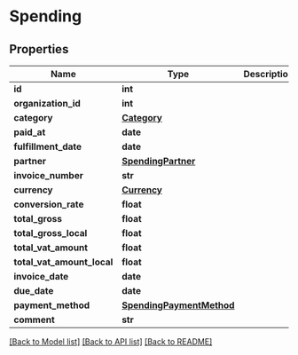 # Spending

## Properties
Name | Type | Description | Notes
------------ | ------------- | ------------- | -------------
**id** | **int** |  | [optional] 
**organization_id** | **int** |  | [optional] 
**category** | [**Category**](Category.md) |  | [optional] 
**paid_at** | **date** |  | [optional] 
**fulfillment_date** | **date** |  | [optional] 
**partner** | [**SpendingPartner**](SpendingPartner.md) |  | [optional] 
**invoice_number** | **str** |  | [optional] 
**currency** | [**Currency**](Currency.md) |  | [optional] 
**conversion_rate** | **float** |  | [optional] 
**total_gross** | **float** |  | [optional] 
**total_gross_local** | **float** |  | [optional] 
**total_vat_amount** | **float** |  | [optional] 
**total_vat_amount_local** | **float** |  | [optional] 
**invoice_date** | **date** |  | [optional] 
**due_date** | **date** |  | [optional] 
**payment_method** | [**SpendingPaymentMethod**](SpendingPaymentMethod.md) |  | [optional] 
**comment** | **str** |  | [optional] 

[[Back to Model list]](../README.md#documentation-for-models) [[Back to API list]](../README.md#documentation-for-api-endpoints) [[Back to README]](../README.md)


